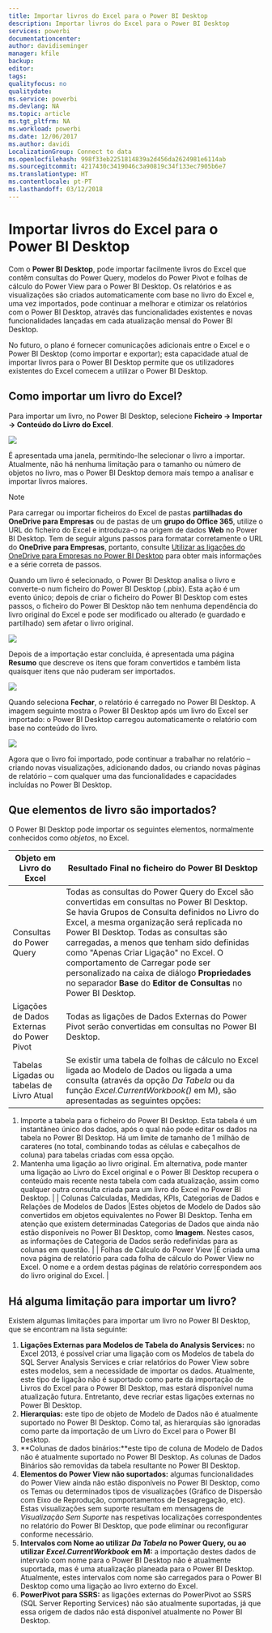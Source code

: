 ```yaml
---
title: Importar livros do Excel para o Power BI Desktop
description: Importar livros do Excel para o Power BI Desktop
services: powerbi
documentationcenter: 
author: davidiseminger
manager: kfile
backup: 
editor: 
tags: 
qualityfocus: no
qualitydate: 
ms.service: powerbi
ms.devlang: NA
ms.topic: article
ms.tgt_pltfrm: NA
ms.workload: powerbi
ms.date: 12/06/2017
ms.author: davidi
LocalizationGroup: Connect to data
ms.openlocfilehash: 998f33eb2251814839a2d456da2624981e6114ab
ms.sourcegitcommit: 4217430c3419046c3a90819c34f133ec7905b6e7
ms.translationtype: HT
ms.contentlocale: pt-PT
ms.lasthandoff: 03/12/2018
---
```

# <a name="import-excel-workbooks-into-power-bi-desktop"></a>Importar livros do Excel para o Power BI Desktop
Com o **Power BI Desktop**, pode importar facilmente livros do Excel que contêm consultas do Power Query, modelos do Power Pivot e folhas de cálculo do Power View para o Power BI Desktop. Os relatórios e as visualizações são criados automaticamente com base no livro do Excel e, uma vez importados, pode continuar a melhorar e otimizar os relatórios com o Power BI Desktop, através das funcionalidades existentes e novas funcionalidades lançadas em cada atualização mensal do Power BI Desktop.

No futuro, o plano é fornecer comunicações adicionais entre o Excel e o Power BI Desktop (como importar e exportar); esta capacidade atual de importar livros para o Power BI Desktop permite que os utilizadores existentes do Excel comecem a utilizar o Power BI Desktop.

## <a name="how-do-i-import-an-excel-workbook"></a>Como importar um livro do Excel?
Para importar um livro, no Power BI Desktop, selecione **Ficheiro -\> Importar -\> Conteúdo do Livro do Excel**.

![](media/desktop-import-excel-workbooks/importexceltopbi_1.png)

É apresentada uma janela, permitindo-lhe selecionar o livro a importar. Atualmente, não há nenhuma limitação para o tamanho ou número de objetos no livro, mas o Power BI Desktop demora mais tempo a analisar e importar livros maiores.

> [!NOTE]
> Para carregar ou importar ficheiros do Excel de pastas **partilhadas do OneDrive para Empresas** ou de pastas de um **grupo do Office 365**, utilize o URL do ficheiro do Excel e introduza-o na origem de dados **Web** no Power BI Desktop. Tem de seguir alguns passos para formatar corretamente o URL do **OneDrive para Empresas**, portanto, consulte [Utilizar as ligações do OneDrive para Empresas no Power BI Desktop](desktop-use-onedrive-business-links.md) para obter mais informações e a série correta de passos.
> 
> 

Quando um livro é selecionado, o Power BI Desktop analisa o livro e converte-o num ficheiro do Power BI Desktop (.pbix). Esta ação é um evento único; depois de criar o ficheiro do Power BI Desktop com estes passos, o ficheiro do Power BI Desktop não tem nenhuma dependência do livro original do Excel e pode ser modificado ou alterado (e guardado e partilhado) sem afetar o livro original.

![](media/desktop-import-excel-workbooks/importexceltopbi_2.png)

Depois de a importação estar concluída, é apresentada uma página **Resumo** que descreve os itens que foram convertidos e também lista quaisquer itens que não puderam ser importados.

![](media/desktop-import-excel-workbooks/importexceltopbi_3.png)

Quando seleciona **Fechar**, o relatório é carregado no Power BI Desktop. A imagem seguinte mostra o Power BI Desktop após um livro do Excel ser importado: o Power BI Desktop carregou automaticamente o relatório com base no conteúdo do livro.

![](media/desktop-import-excel-workbooks/importexceltopbi_4.png)

Agora que o livro foi importado, pode continuar a trabalhar no relatório – criando novas visualizações, adicionando dados, ou criando novas páginas de relatório – com qualquer uma das funcionalidades e capacidades incluídas no Power BI Desktop.

## <a name="which-workbook-elements-are-imported"></a>Que elementos de livro são importados?
O Power BI Desktop pode importar os seguintes elementos, normalmente conhecidos como *objetos*, no Excel.

| Objeto em Livro do Excel | Resultado Final no ficheiro do Power BI Desktop |
| --- | --- |
| Consultas do Power Query |Todas as consultas do Power Query do Excel são convertidas em consultas no Power BI Desktop. Se havia Grupos de Consulta definidos no Livro do Excel, a mesma organização será replicada no Power BI Desktop. Todas as consultas são carregadas, a menos que tenham sido definidas como "Apenas Criar Ligação" no Excel. O comportamento de Carregar pode ser personalizado na caixa de diálogo **Propriedades** no separador **Base** do **Editor de Consultas** no Power BI Desktop. |
| Ligações de Dados Externas do Power Pivot |Todas as ligações de Dados Externas do Power Pivot serão convertidas em consultas no Power BI Desktop. |
| Tabelas Ligadas ou tabelas de Livro Atual |Se existir uma tabela de folhas de cálculo no Excel ligada ao Modelo de Dados ou ligada a uma consulta (através da opção *Da Tabela* ou da função *Excel.CurrentWorkbook()* em M), são apresentadas as seguintes opções:
  1. Importe a tabela para o ficheiro do Power BI Desktop. Esta tabela é um instantâneo único dos dados, após o qual não pode editar os dados na tabela no Power BI Desktop. Há um limite de tamanho de 1 milhão de carateres (no total, combinando todas as células e cabeçalhos de coluna) para tabelas criadas com essa opção.    
  2. Mantenha uma ligação ao livro original. Em alternativa, pode manter uma ligação ao Livro do Excel original e o Power BI Desktop recupera o conteúdo mais recente nesta tabela com cada atualização, assim como qualquer outra consulta criada para um livro do Excel no Power BI Desktop. | | Colunas Calculadas, Medidas, KPIs, Categorias de Dados e Relações de Modelos de Dados |Estes objetos de Modelo de Dados são convertidos em objetos equivalentes no Power BI Desktop. Tenha em atenção que existem determinadas Categorias de Dados que ainda não estão disponíveis no Power BI Desktop, como **Imagem**. Nestes casos, as informações de Categoria de Dados serão redefinidas para as colunas em questão. | | Folhas de Cálculo do Power View |É criada uma nova página de relatório para cada folha de cálculo do Power View no Excel. O nome e a ordem destas páginas de relatório correspondem aos do livro original do Excel. |

## <a name="are-there-any-limitations-to-importing-a-workbook"></a>Há alguma limitação para importar um livro?
Existem algumas limitações para importar um livro no Power BI Desktop, que se encontram na lista seguinte:

1. **Ligações Externas para Modelos de Tabela do Analysis Services:** no Excel 2013, é possível criar uma ligação com os Modelos de tabela do SQL Server Analysis Services e criar relatórios do Power View sobre estes modelos, sem a necessidade de importar os dados. Atualmente, este tipo de ligação não é suportado como parte da importação de Livros do Excel para o Power BI Desktop, mas estará disponível numa atualização futura. Entretanto, deve recriar estas ligações externas no Power BI Desktop.
2. **Hierarquias:** este tipo de objeto de Modelo de Dados não é atualmente suportado no Power BI Desktop. Como tal, as hierarquias são ignoradas como parte da importação de um Livro do Excel para o Power BI Desktop.
3. **Colunas de dados binários:**este tipo de coluna de Modelo de Dados não é atualmente suportado no Power BI Desktop. As colunas de Dados Binários são removidas da tabela resultante no Power BI Desktop.
4. **Elementos do Power View não suportados:** algumas funcionalidades do Power View ainda não estão disponíveis no Power BI Desktop, como os Temas ou determinados tipos de visualizações (Gráfico de Dispersão com Eixo de Reprodução, comportamentos de Desagregação, etc). Estas visualizações sem suporte resultam em mensagens de *Visualização Sem Suporte* nas respetivas localizações correspondentes no relatório do Power BI Desktop, que pode eliminar ou reconfigurar conforme necessário.
5. **Intervalos com Nome ao utilizar**  ***Da Tabela*** **no Power Query, ou ao utilizar**  ***Excel.CurrentWorkbook*** **em M:** a importação destes dados de intervalo com nome para o Power BI Desktop não é atualmente suportada, mas é uma atualização planeada para o Power BI Desktop. Atualmente, estes intervalos com nome são carregados para o Power BI Desktop como uma ligação ao livro externo do Excel.
6. **PowerPivot para SSRS:** as ligações externas do PowerPivot ao SSRS (SQL Server Reporting Services) não são atualmente suportadas, já que essa origem de dados não está disponível atualmente no Power BI Desktop.

